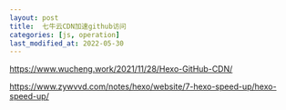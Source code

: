 ```yaml
---
layout: post
title:  七牛云CDN加速github访问
categories: [js, operation]
last_modified_at: 2022-05-30
---
```


https://www.wucheng.work/2021/11/28/Hexo-GitHub-CDN/

https://www.zywvvd.com/notes/hexo/website/7-hexo-speed-up/hexo-speed-up/
